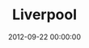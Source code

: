 ---
layout: event
permalink: /previous/events/2012/05/liverpool
title:  "Liverpool"
summary: "Held at Liverpool School of Art and Design, and organised by Ross Jones."
date:   2012-09-22 00:00:00
date_range:
    - 2012-09-22 00:00:00
    - 2012-09-23 00:00:00
categories: events
label: 2012
blog-posts:
    - Katherine Koerner -- Making Sense of Patient Comments : http://www.pickereurope.org/making-sense-of-patient-comments.html
    - Francis Irving -- Hacking the National Health Service : http://blog.scraperwiki.com/2012/09/24/hacking-the-nhs/
    - The NHS ePortfolio Revolution starts here : http://nhseportfoliorevolution.wordpress.com/2012/09/24/nhs-hackday-and-the-eportfolio-data-liberation-front
    - Nick Tollervey -- A deadly equation of acronyms -- NHS+IT=FUBAR : http://ntoll.org/article/nhsitfubar
teams:
    - {project: "OpFast", members: "Michael Odling-Smee", summary: "A convenient and elegant way for patients to complete a wide variety of health forms, which can be exported for clinicians (PDF) or for the patient's clinical record (XML).", url: ""}
    - {project: "CellCountr", members: "Wai Keong (@wai2k), Duncan (@haematologic), Helen (@DeckOfPandas), James (@jvc26),  Oliver,  Ian (@ianmcnicoll), Jo Leng", summary: "Helping you make Bone Marrow Diagnosis faster, more accurate and more fun! ", url: "www.cellcountr.com"}
    - {project: "eMyergency Log", members: "Louise Wilson, Andrew Leeming  and  Brendan O'Brien (@drbrendanobrien)", summary: "Incident management log for public health doctors", url: "dlym.net/nhs/eventlogger.html"}
    - {project: "Conflict of interest", members: "@doismellburning @thatdavidmiller @je4d @rossjones @drcjar", summary: "Shining a light on conflict of interest in the medical literature", url: "http://wiki.nhshackday.com/wiki/Conflict%20of%20interest"}
    - {project: "Bleep Bleep", members: "Malcolm Newbury, Humberto Enriques, Adam Rush, Stuart Smith, Tim Knowles, Adam Roberts, Colin Coulthard", summary: "Smart Phone/Administration solution for clinicians/hospital staff to contact other clinicians/wards more efficiently", url: ""}
    - {project: "Social Network", members: "@enigmaticflare", summary: "Social Network for the NHS, for patients, family and support workers  to support patients and for doctors to support patients.  Doctors can subscribe to groups, sign is via a 256-bit QR CODE. ", url: "http://www.github.com/enigmaticflare"}
    - {project: "Proms +", members: "@ilinksinnovator", summary: "Paperless PROMS", url: "pearl.bluewhisper:9000/"}
    - {project: "Making Sense of Patient Comments", members: "Katherine Koerner, Emma Doyle (@wallastow), Richard He, Louis Rickman, Rick Hewes, Matt Ellis, Ewan Davis", summary: "Collection of resources for analysing and visualising the content of large numbers of patient comments", url: "http://www.opencalais.com, http://text-processing.com/docs/sentiment.html, http://www.highcharts.com/"}
    - {project: "I don't speak optician", members: "Paul M", summary: "Conversion tool for Transposition of the Cylinder ", url: "https://views.scraperwiki.com/run/clinical_optics_calculator_ii/, https://views.scraperwiki.com/run/clinical_optics_calculator/"}
    - {project: "AskIt", members: "@robdykedotcom @tactix4", summary: "Askit is a kit for asking questions and capturing the answers electronically.", url: "http://askit.tactix4.net"}
    - {project: "Guidelines at a Glance", members: "Damian Roland (@damian_roland), Keith Atkins, Hildegard Franke, Kirsten Leath   ", summary: "A repository of the most important parts of clinical guidance doctors most regularly use", url: "https://docs.google.com/presentation/d/1vJWkXoz2vrSz-L-_9-jFYsVVQDQ6gNvZjywTn4zekZg/edit"}
    - {project: "POFAST (Patient Pre-Op Assessments)", members: "@odlingsmee @kylethompson86 @willhamil @kouphax @gazrhys", summary: "Electronic, Patient Completed Pre-Op Assessment form", url: "Now forms4health: http://sourceforge.net/projects/forms4health/"}
    - {project: "NHS ePortfolio data liberation front", members: "@ntoll @_elljay_ @marcus_baw", summary: "Extracting data from the walled garden that is the NHS E-Portfolio", url: "https://github.com/ntoll/eportfolio-hack, nhseportfoliorevolution.wordpress.com"}
    - {project: "OpenPropofol TCI", members: "@resusbot @chrisb33 @timd Martin Green", summary: "A mobile application for anaesthesia, to enable safe delivery of propofol without the need for an expensive pump.", url: "http://opentci.org/doku.php?id=start;"}
    - {project: "Pretreatment Worklist", members: "Martin Green", summary: "Organisation and analysis of pretreatment work flow in radiotherapy", url: ""}
    - {project: "WTFdoc", members: "@carlplant @colinwren", summary: "NHS jargon busting web app", url: "http://wtfdoc.healthdatasearch.com/"}
---